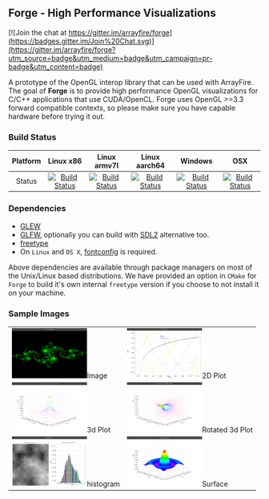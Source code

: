 Forge - High Performance Visualizations
---------------------------------------

[![Join the chat at https://gitter.im/arrayfire/forge](https://badges.gitter.im/Join%20Chat.svg)](https://gitter.im/arrayfire/forge?utm_source=badge&utm_medium=badge&utm_campaign=pr-badge&utm_content=badge)

A prototype of the OpenGL interop library that can be used with ArrayFire. The goal of **Forge** is to provide high performance OpenGL visualizations for C/C++ applications that use CUDA/OpenCL. Forge uses OpenGL >=3.3 forward compatible contexts, so please make sure you have capable hardware before trying it out.

### Build Status
| Platform | Linux x86 | Linux armv7l | Linux aarch64 | Windows | OSX |
|:--------:|:---------:|:------------:|:-------------:|:-------:|:---:|
| Status   | [![Build Status](http://ci.arrayfire.org/buildStatus/icon?job=forge/forge-linux)](http://ci.arrayfire.org/view/All/job/forge/job/forge-linux/) | [![Build Status](http://ci.arrayfire.org/buildStatus/icon?job=forge/forge-tegrak1)](http://ci.arrayfire.org/view/All/job/forge/job/forge-tegrak1/) | [![Build Status](http://ci.arrayfire.org/buildStatus/icon?job=forge/forge-tegrax1)](http://ci.arrayfire.org/view/All/job/forge/job/forge-tegrax1/) | [![Build Status](http://ci.arrayfire.org/buildStatus/icon?job=forge/forge-windows)](http://ci.arrayfire.org/view/All/job/forge/job/forge-windows/) | [![Build Status](http://ci.arrayfire.org/buildStatus/icon?job=forge/forge-osx)](http://ci.arrayfire.org/view/All/job/forge/job/forge-osx/) |

### Dependencies
* [GLEW](http://glew.sourceforge.net/)
* [GLFW](http://www.glfw.org/), optionally you can build with [SDL2](https://www.libsdl.org/) alternative too.
* [freetype](http://www.freetype.org/)
* On `Linux` and `OS X`, [fontconfig](http://www.freedesktop.org/wiki/Software/fontconfig/) is required.

Above dependencies are available through package managers on most of the Unix/Linux based distributions. We have provided an option in `CMake` for `Forge` to build it's own internal `freetype` version if you choose to not install it on your machine.

### Sample Images
|     |     |
|-----|-----|
| <img src="./docs/images/image.png" width=150 height=100>Image</img> | <img src="./docs/images/plot.png" width=150 height=100>2D Plot</img>  |
| <img src="./docs/images/plot31.png" width=150 height=100>3d Plot</img> | <img src="./docs/images/plot32.png" width=150 height=100>Rotated 3d Plot</img> |
| <img src="./docs/images/hist.png" width=150 height=100>histogram</img> | <img src="./docs/images/surface.png" width=150 height=100>Surface</img> |
